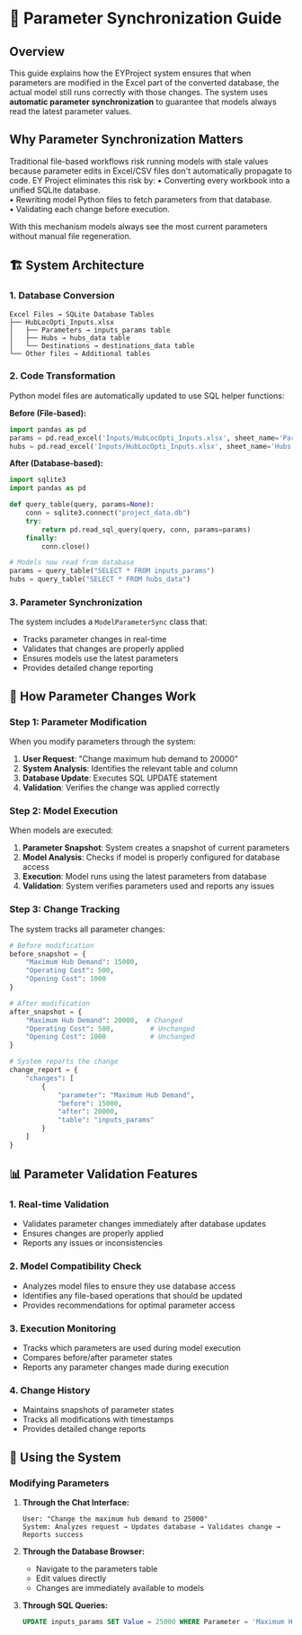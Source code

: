# 🔄 Parameter Synchronization Guide

## Overview

This guide explains how the EYProject system ensures that when parameters are modified in the Excel part of the converted database, the actual model still runs correctly with those changes. The system uses **automatic parameter synchronization** to guarantee that models always read the latest parameter values.

## Why Parameter Synchronization Matters
Traditional file-based workflows risk running models with stale values because parameter edits in Excel/CSV files don't automatically propagate to code.  EY Project eliminates this risk by:
• Converting every workbook into a unified SQLite database.  
• Rewriting model Python files to fetch parameters from that database.  
• Validating each change before execution.

With this mechanism models always see the most current parameters without manual file regeneration.

## 🏗️ System Architecture

### 1. **Database Conversion**
```
Excel Files → SQLite Database Tables
├── HubLocOpti_Inputs.xlsx
│   ├── Parameters → inputs_params table
│   ├── Hubs → hubs_data table  
│   └── Destinations → destinations_data table
└── Other files → Additional tables
```

### 2. **Code Transformation**
Python model files are automatically updated to use SQL helper functions:

**Before (File-based):**
```python
import pandas as pd
params = pd.read_excel('Inputs/HubLocOpti_Inputs.xlsx', sheet_name='Parameters')
hubs = pd.read_excel('Inputs/HubLocOpti_Inputs.xlsx', sheet_name='Hubs')
```

**After (Database-based):**
```python
import sqlite3
import pandas as pd

def query_table(query, params=None):
    conn = sqlite3.connect("project_data.db")
    try:
        return pd.read_sql_query(query, conn, params=params)
    finally:
        conn.close()

# Models now read from database
params = query_table("SELECT * FROM inputs_params")
hubs = query_table("SELECT * FROM hubs_data")
```

### 3. **Parameter Synchronization**
The system includes a `ModelParameterSync` class that:
- Tracks parameter changes in real-time
- Validates that changes are properly applied
- Ensures models use the latest parameters
- Provides detailed change reporting

## 🔧 How Parameter Changes Work

### Step 1: Parameter Modification
When you modify parameters through the system:

1. **User Request**: "Change maximum hub demand to 20000"
2. **System Analysis**: Identifies the relevant table and column
3. **Database Update**: Executes SQL UPDATE statement
4. **Validation**: Verifies the change was applied correctly

### Step 2: Model Execution
When models are executed:

1. **Parameter Snapshot**: System creates a snapshot of current parameters
2. **Model Analysis**: Checks if model is properly configured for database access
3. **Execution**: Model runs using the latest parameters from database
4. **Validation**: System verifies parameters used and reports any issues

### Step 3: Change Tracking
The system tracks all parameter changes:

```python
# Before modification
before_snapshot = {
    "Maximum Hub Demand": 15000,
    "Operating Cost": 500,
    "Opening Cost": 1000
}

# After modification  
after_snapshot = {
    "Maximum Hub Demand": 20000,  # Changed
    "Operating Cost": 500,         # Unchanged
    "Opening Cost": 1000           # Unchanged
}

# System reports the change
change_report = {
    "changes": [
        {
            "parameter": "Maximum Hub Demand",
            "before": 15000,
            "after": 20000,
            "table": "inputs_params"
        }
    ]
}
```

## 📊 Parameter Validation Features

### 1. **Real-time Validation**
- Validates parameter changes immediately after database updates
- Ensures changes are properly applied
- Reports any issues or inconsistencies

### 2. **Model Compatibility Check**
- Analyzes model files to ensure they use database access
- Identifies any file-based operations that should be updated
- Provides recommendations for optimal parameter access

### 3. **Execution Monitoring**
- Tracks which parameters are used during model execution
- Compares before/after parameter states
- Reports any parameter changes made during execution

### 4. **Change History**
- Maintains snapshots of parameter states
- Tracks all modifications with timestamps
- Provides detailed change reports

## 🚀 Using the System

### Modifying Parameters

1. **Through the Chat Interface:**
   ```
   User: "Change the maximum hub demand to 25000"
   System: Analyzes request → Updates database → Validates change → Reports success
   ```

2. **Through the Database Browser:**
   - Navigate to the parameters table
   - Edit values directly
   - Changes are immediately available to models

3. **Through SQL Queries:**
   ```sql
   UPDATE inputs_params SET Value = 25000 WHERE Parameter = 'Maximum Hub Demand'
   ```